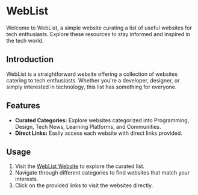 # WebList

Welcome to WebList, a simple website curating a list of useful websites for tech enthusiasts. Explore these resources to stay informed and inspired in the tech world.

## Introduction

WebList is a straightforward website offering a collection of websites catering to tech enthusiasts. Whether you're a developer, designer, or simply interested in technology, this list has something for everyone.

## Features

- **Curated Categories:** Explore websites categorized into Programming, Design, Tech News, Learning Platforms, and Communities.
- **Direct Links:** Easily access each website with direct links provided.

## Usage

1. Visit the [WebList Website](#https://a-mix1.github.io/WebList/) to explore the curated list.
2. Navigate through different categories to find websites that match your interests.
3. Click on the provided links to visit the websites directly.


